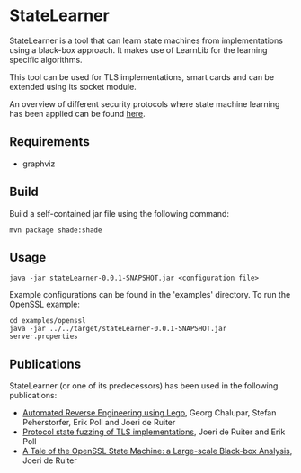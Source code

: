 # StateLearner

StateLearner is a tool that can learn state machines from implementations using a black-box approach. It makes use of LearnLib for the learning specific algorithms.

This tool can be used for TLS implementations, smart cards and can be extended using its socket module.

An overview of different security protocols where state machine learning has been applied can be found [here](http://www.cs.ru.nl/~joeri/StateMachineInference.html).

## Requirements

* graphviz

## Build

Build a self-contained jar file using the following command:

`mvn package shade:shade`

## Usage

`java -jar stateLearner-0.0.1-SNAPSHOT.jar <configuration file>`

Example configurations can be found in the 'examples' directory. To run the OpenSSL example:

```
cd examples/openssl
java -jar ../../target/stateLearner-0.0.1-SNAPSHOT.jar server.properties
```

## Publications

StateLearner (or one of its predecessors) has been used in the following publications:

* [Automated Reverse Engineering using Lego](https://www.usenix.org/conference/woot14/workshop-program/presentation/chalupar), Georg Chalupar, Stefan Peherstorfer, Erik Poll and Joeri de Ruiter
* [Protocol state fuzzing of TLS implementations](https://www.usenix.org/conference/usenixsecurity15/technical-sessions/presentation/de-ruiter), Joeri de Ruiter and Erik Poll
* [A Tale of the OpenSSL State Machine: a Large-scale Black-box Analysis](http://www.cs.ru.nl/~joeri/papers/nordsec16.pdf), Joeri de Ruiter
